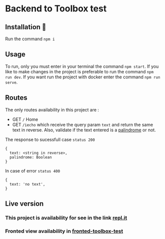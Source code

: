 # Backend to Toolbox test

## Installation 🔧

Run the command `npm i`

## Usage

To run, only you must enter in your terminal the command `npm start`. If you like to make changes in the project is preferable to run the command `npm run dev`.
If you want run the project with docker enter the command `npm run serve`.

## Routes

The only routes availability in this project are :
- GET `/` Home 
- GET `/iecho` which receive the query param `text` and return the same text in reverse. Also, validate if the text entered is a [palindrome](https://es.wikipedia.org/wiki/Pal%C3%ADndromo) or not. 

The response to sucessfull case `status 200`

```
{
  text: <string in reverse>,
  palindrome: Boolean
}

```

In case of error `status 400`

```
{
  text: 'no text',
}
```

## Live version

### This project is availability for see in the link [repl.it](http://backend-toolbox-test.alexguerradev.repl.co)
### Fronted view availability in  [fronted-toolbox-test](http://fronted-toolbox-test.s3-website-us-east-1.amazonaws.com/)